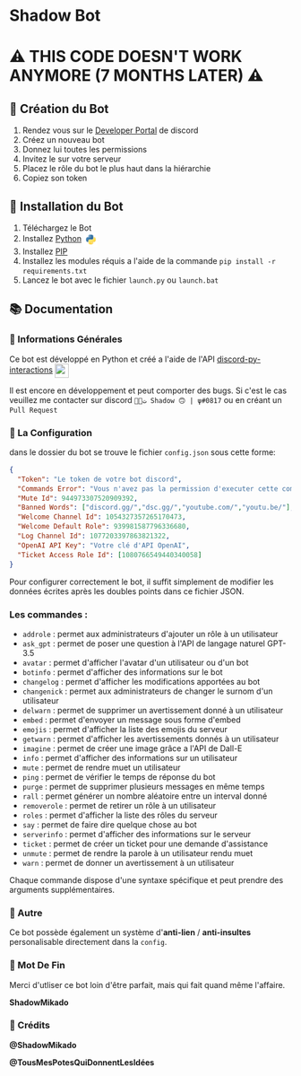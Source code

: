 # Shadow Bot 

# ⚠ THIS CODE DOESN'T WORK ANYMORE (7 MONTHS LATER) ⚠


## 🔨 Création du Bot
1) Rendez vous sur le [Developer Portal](https://discord.com/developer/applications) de discord
2) Créez un nouveau bot
3) Donnez lui toutes les permissions
4) Invitez le sur votre serveur
5) Placez le rôle du bot le plus haut dans la hiérarchie
6) Copiez son token

## 🔧 Installation du Bot
1) Téléchargez le Bot
2) Installez [Python](https://www.python.org)  <img align="center" src="https://raw.githubusercontent.com/github/explore/80688e429a7d4ef2fca1e82350fe8e3517d3494d/topics/python/python.png"  width="25" height="25">
3) Installez [PIP](https://pypi.org/project/pip/)
4) Installez les modules réquis a l'aide de la commande `pip install -r requirements.txt`
5) Lancez le bot avec le fichier `launch.py` ou `launch.bat`



## 📚 Documentation

### 📝 Informations Générales
Ce bot est développé en Python et créé a l'aide de l'API [discord-py-interactions](https://github.com/interactions-py/interactions.py) <img align="center" src="https://avatars.githubusercontent.com/u/98242689?s=200&v=4"  width="25" height="25">

Il est encore en développement et peut comporter des bugs. Si c'est le cas veuillez me contacter sur discord `ت⃟⃤ Shadow 🙃 | ψ#0817` ou en créant un `Pull Request`

### 🧰 La Configuration
dans le dossier du bot se trouve le fichier `config.json` sous cette forme:
```json
{
  "Token": "Le token de votre bot discord",
  "Commands Error": "Vous n'avez pas la permission d'executer cette commande !",
  "Mute Id": 944973307520909392,
  "Banned Words": ["discord.gg/","dsc.gg/","youtube.com/","youtu.be/"],
  "Welcome Channel Id": 1054327357265170473,
  "Welcome Default Role": 939981587796336680,
  "Log Channel Id": 1077203397863821322,
  "OpenAI API Key": "Votre clé d'API OpenAI",
  "Ticket Access Role Id": [1080766549440340058] 
}
```
Pour configurer correctement le bot, il suffit simplement de modifier les données écrites après les doubles points dans ce fichier JSON.
### Les commandes :

- `addrole` : permet aux administrateurs d'ajouter un rôle à un utilisateur
- `ask_gpt` : permet de poser une question à l'API de langage naturel GPT-3.5
- `avatar` : permet d'afficher l'avatar d'un utilisateur ou d'un bot
- `botinfo` : permet d'afficher des informations sur le bot
- `changelog` : permet d'afficher les modifications apportées au bot
- `changenick` : permet aux administrateurs de changer le surnom d'un utilisateur
- `delwarn` : permet de supprimer un avertissement donné à un utilisateur
- `embed` : permet d'envoyer un message sous forme d'embed
- `emojis` : permet d'afficher la liste des emojis du serveur
- `getwarn` : permet d'afficher les avertissements donnés à un utilisateur
- `imagine` : permet de créer une image grâce a l'API de Dall-E
- `info` : permet d'afficher des informations sur un utilisateur
- `mute` : permet de rendre muet un utilisateur
- `ping` : permet de vérifier le temps de réponse du bot
- `purge` : permet de supprimer plusieurs messages en même temps
- `rall` : permet générer un nombre aléatoire entre un interval donné
- `removerole` : permet de retirer un rôle à un utilisateur
- `roles` : permet d'afficher la liste des rôles du serveur
- `say` : permet de faire dire quelque chose au bot
- `serverinfo` : permet d'afficher des informations sur le serveur
- `ticket` : permet de créer un ticket pour une demande d'assistance
- `unmute` : permet de rendre la parole à un utilisateur rendu muet
- `warn` : permet de donner un avertissement à un utilisateur

Chaque commande dispose d'une syntaxe spécifique et peut prendre des arguments supplémentaires.
### 🎲 Autre
Ce bot possède également un système d'**anti-lien** / **anti-insultes** personalisable directement dans la `config`.


### 🚪 Mot De Fin
Merci d'utliser ce bot loin d'être parfait, mais qui fait quand même l'affaire.

**ShadowMikado**

### 🎉 Crédits
**@ShadowMikado**

**@TousMesPotesQuiDonnentLesIdées**
